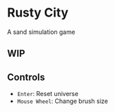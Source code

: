 # Rusty City
A sand simulation game

## WIP

## Controls

- `Enter`: Reset universe
- `Mouse Wheel`: Change brush size